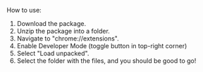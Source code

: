 How to use:
1. Download the package.
2. Unzip the package into a folder.
3. Navigate to "chrome://extensions".
4. Enable Developer Mode (toggle button in top-right corner)
5. Select "Load unpacked".
6. Select the folder with the files, and you should be good to go!
